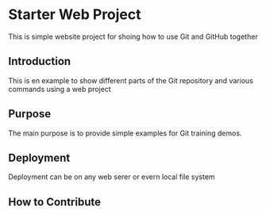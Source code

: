 # Starter Web Project

This is simple website project for shoing how to use Git and GitHub together

## Introduction

This is en example to show different parts of the Git repository and various commands using a web project

## Purpose

The main purpose is to provide simple examples for Git training demos.

## Deployment

Deployment can be on any web serer or evern local file system


## How to Contribute


